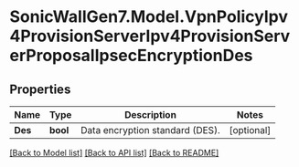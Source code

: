 # SonicWallGen7.Model.VpnPolicyIpv4ProvisionServerIpv4ProvisionServerProposalIpsecEncryptionDes

## Properties

Name | Type | Description | Notes
------------ | ------------- | ------------- | -------------
**Des** | **bool** | Data encryption standard (DES). | [optional] 

[[Back to Model list]](../README.md#documentation-for-models) [[Back to API list]](../README.md#documentation-for-api-endpoints) [[Back to README]](../README.md)

